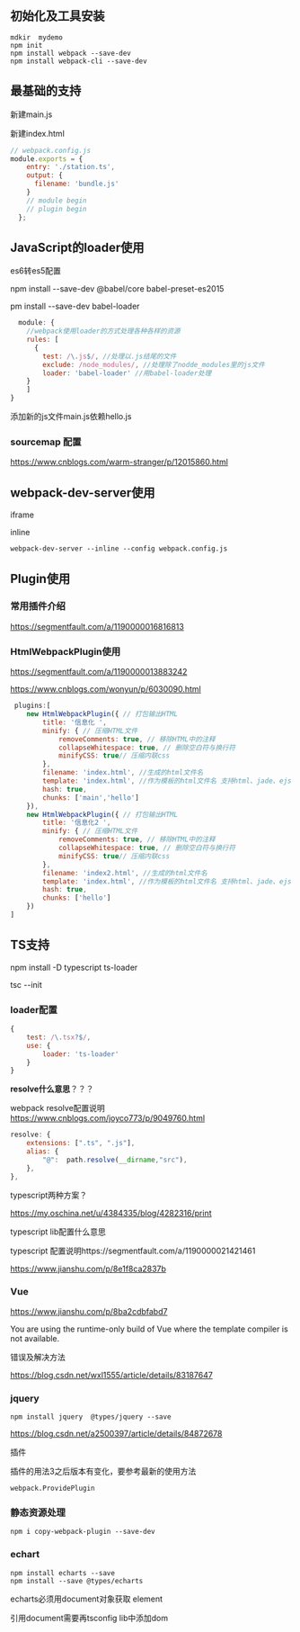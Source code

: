 ## 初始化及工具安装

```shell
mdkir  mydemo
npm init
npm install webpack --save-dev
npm install webpack-cli --save-dev
```

## 最基础的支持

新建main.js

新建index.html

```javascript
// webpack.config.js
module.exports = {
    entry: './station.ts',
    output: {
      filename: 'bundle.js'
    }
    // module begin
    // plugin begin
  };
```

## JavaScript的loader使用

es6转es5配置

npm install --save-dev @babel/core babel-preset-es2015

pm install --save-dev babel-loader

```javascript
  module: {
    //webpack使用loader的方式处理各种各样的资源
    rules: [
      {
        test: /\.js$/, //处理以.js结尾的文件
        exclude: /node_modules/, //处理除了nodde_modules里的js文件
        loader: 'babel-loader' //用babel-loader处理
    }
    ]
}
```

添加新的js文件main.js依赖hello.js

### sourcemap 配置

https://www.cnblogs.com/warm-stranger/p/12015860.html

## webpack-dev-server使用

iframe

inline



```shell
webpack-dev-server --inline --config webpack.config.js
```

## Plugin使用

### 常用插件介绍 

https://segmentfault.com/a/1190000016816813



### HtmlWebpackPlugin使用

https://segmentfault.com/a/1190000013883242



https://www.cnblogs.com/wonyun/p/6030090.html

```javascript
 plugins:[
    new HtmlWebpackPlugin({ // 打包输出HTML
        title: '信息化 ',
        minify: { // 压缩HTML文件
            removeComments: true, // 移除HTML中的注释
            collapseWhitespace: true, // 删除空白符与换行符
            minifyCSS: true// 压缩内联css
        },
        filename: 'index.html', //生成的html文件名
        template: 'index.html', //作为模板的html文件名 支持html、jade、ejs
        hash: true,
        chunks: ['main','hello']
    }),
    new HtmlWebpackPlugin({ // 打包输出HTML
        title: '信息化2 ',
        minify: { // 压缩HTML文件
            removeComments: true, // 移除HTML中的注释
            collapseWhitespace: true, // 删除空白符与换行符
            minifyCSS: true// 压缩内联css
        },
        filename: 'index2.html', //生成的html文件名
        template: 'index.html', //作为模板的html文件名 支持html、jade、ejs
        hash: true,
        chunks: ['hello']
    })
]
```



## TS支持

npm install -D typescript ts-loader 



tsc --init

### loader配置

```javascript
{
    test: /\.tsx?$/,
    use: {
        loader: 'ts-loader'
    }
}
```

**resolve什么意思**？？？

webpack resolve配置说明 https://www.cnblogs.com/joyco773/p/9049760.html

```javascript
resolve: {
    extensions: [".ts", ".js"],
    alias: {
        "@":  path.resolve(__dirname,"src"),
    },
},
```

typescript两种方案？

https://my.oschina.net/u/4384335/blog/4282316/print



typescript  lib配置什么意思

typescript 配置说明https://segmentfault.com/a/1190000021421461

https://www.jianshu.com/p/8e1f8ca2837b



### Vue

https://www.jianshu.com/p/8ba2cdbfabd7

You are using the runtime-only build of Vue where the template compiler is not available.

错误及解决方法

https://blog.csdn.net/wxl1555/article/details/83187647



### jquery

```
npm install jquery  @types/jquery --save
```

https://blog.csdn.net/a2500397/article/details/84872678

插件

插件的用法3之后版本有变化，要参考最新的使用方法

```
webpack.ProvidePlugin
```

### 静态资源处理

```
npm i copy-webpack-plugin --save-dev
```

### echart

```
npm install echarts --save
npm install --save @types/echarts
```

echarts必须用document对象获取 element

引用document需要再tsconfig lib中添加dom